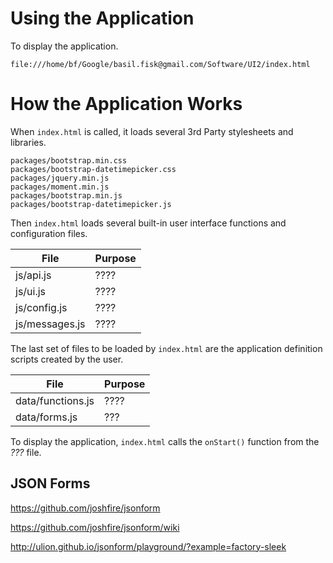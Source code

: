 # Using the Application

To display the application.

~~~
file:///home/bf/Google/basil.fisk@gmail.com/Software/UI2/index.html
~~~

# How the Application Works

When `index.html` is called, it loads several 3rd Party stylesheets and libraries.

~~~
packages/bootstrap.min.css
packages/bootstrap-datetimepicker.css
packages/jquery.min.js
packages/moment.min.js
packages/bootstrap.min.js
packages/bootstrap-datetimepicker.js
~~~

Then `index.html` loads several built-in user interface functions and configuration files.

File | Purpose
---- | -------
js/api.js | ????
js/ui.js | ????
js/config.js | ????
js/messages.js | ????

The last set of files to be loaded by `index.html` are the application definition scripts created by the user.

File | Purpose
---- | -------
data/functions.js | ????
data/forms.js | ???

To display the application, `index.html` calls the `onStart()` function from the *???* file.

## JSON Forms

https://github.com/joshfire/jsonform

https://github.com/joshfire/jsonform/wiki

http://ulion.github.io/jsonform/playground/?example=factory-sleek
